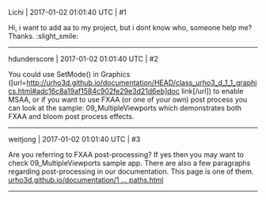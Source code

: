 Lichi | 2017-01-02 01:01:40 UTC | #1

Hi, i want to add aa to my project, but i dont know who, someone help me?
Thanks. :slight_smile:

-------------------------

hdunderscore | 2017-01-02 01:01:40 UTC | #2

You could use SetMode() in Graphics ([url=http://urho3d.github.io/documentation/HEAD/class_urho3_d_1_1_graphics.html#adc16c8a19af1584c902fe29e3d21d6eb]doc link[/url]) to enable MSAA, or if you want to use FXAA (or one of your own) post process you can look at the sample: 09_MultipleViewports which demonstrates both FXAA and bloom post process effects.

-------------------------

weitjong | 2017-01-02 01:01:40 UTC | #3

Are you referring to FXAA post-processing? If yes then you may want to check 09_MultipleViewports sample app. There are also a few paragraphs regarding post-processing in our documentation. This page is one of them. [urho3d.github.io/documentation/1 ... paths.html](http://urho3d.github.io/documentation/1.32/_render_paths.html)

-------------------------

